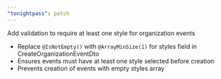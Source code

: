 ```yaml
---
"tonightpass": patch
---
```


Add validation to require at least one style for organization events

- Replace `@IsNotEmpty()` with `@ArrayMinSize(1)` for styles field in CreateOrganizationEventDto
- Ensures events must have at least one style selected before creation
- Prevents creation of events with empty styles array